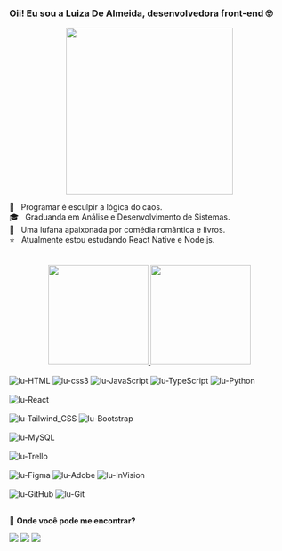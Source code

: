 ### Oii! Eu sou a Luiza De Almeida, desenvolvedora front-end 🤓

<div id="header" align="center">
  <img src="https://media2.giphy.com/media/v1.Y2lkPTc5MGI3NjExYmgzcGYzMmtyOW1rYjNkdzQ3ODJpYm1pOXZvYWJvYWZxczFvdjU2YiZlcD12MV9pbnRlcm5hbF9naWZfYnlfaWQmY3Q9cw/cpqAGiEPnNYahqX2lH/giphy.gif" width="300"/>
</div>

🌸 &nbsp; Programar é esculpir a lógica do caos. <br/>
🎓 &nbsp; Graduanda em Análise e Desenvolvimento de Sistemas. <br/>
🩷 &nbsp; Uma lufana apaixonada por comédia romântica e livros. <br/>
⭐ &nbsp; Atualmente estou estudando React Native e Node.js. <br/>

<div align="center">
  <br/>
  <a href="https://github.com/Luiza-dealmeida">
    <img height="180em" src="https://github-readme-stats.vercel.app/api?username=Luiza-dealmeida&show_icons=true&theme=rose_pine&include_all_commits=true&count_private=true"/>
    <img height="180em" src="https://github-readme-stats.vercel.app/api/top-langs/?username=Luiza-dealmeida&layout=compact&langs_count=7&theme=rose_pine"/>
  </a>
   <br/>
</div>
  
<div style="display: inline_block"><br>
   <img alt="lu-HTML" src="https://img.shields.io/badge/HTML5-ff69b4?style=for-the-badge&logo=html5&logoColor=white" />
  <img alt="lu-css3" src="https://img.shields.io/badge/CSS3-1572B6?style=for-the-badge&logo=css3&logoColor=white" />
  <img alt="lu-JavaScript" src="https://img.shields.io/badge/JavaScript-F7DF1E?style=for-the-badge&logo=javascript&logoColor=white" />
  <img alt="lu-TypeScript" src="https://img.shields.io/badge/TypeScript-007ACC?style=for-the-badge&logo=typescript&logoColor=white" />
  <img alt="lu-Python" src="https://img.shields.io/badge/Python-3776AB?style=for-the-badge&logo=python&logoColor=white" />
</div>

<div style="display: inline_block"><br>
  <img alt="lu-React" src="https://img.shields.io/badge/React-20232A?style=for-the-badge&logo=react&logoColor=61DAFB" />
</div>

<div style="display: inline_block"><br>
  <img alt="lu-Tailwind_CSS" src="https://img.shields.io/badge/Tailwind_CSS-38B2AC?style=for-the-badge&logo=tailwind-css&logoColor=white"/>
  <img alt="lu-Bootstrap" src="https://img.shields.io/badge/Bootstrap-563D7C?style=for-the-badge&logo=bootstrap&logoColor=white" />
</div>

<div style="display: inline_block"><br>
   <img alt="lu-MySQL" src="https://img.shields.io/badge/MySQL-00000F?style=for-the-badge&logo=mysql&logoColor=white" />
</div>

<div style="display: inline_block"><br>
  <img alt="lu-Trello" src="https://img.shields.io/badge/Trello-0052CC?style=for-the-badge&logo=trello&logoColor=white" />
</div>

<div style="display: inline_block"><br>
  <img alt="lu-Figma" src="https://img.shields.io/badge/Figma-F24E1E?style=for-the-badge&logo=figma&logoColor=white" />
  <img alt="lu-Adobe" src="https://img.shields.io/badge/Adobe%20XD-470137?style=for-the-badge&logo=Adobe%20XD&logoColor=#FF61F6"/>
  <img alt="lu-InVision" src="https://img.shields.io/badge/InVision-FF3366?style=for-the-badge&logo=InVision&logoColor=white"/>
</div>

<div style="display: inline_block"><br>
   <img alt="lu-GitHub" src="https://img.shields.io/badge/-GitHub-00000F?style=for-the-badge&logo=github"/>
  <img alt="lu-Git" src="https://img.shields.io/badge/-Git-00000F?style=for-the-badge&logo=git"/>
 
</div>

 <br/>
 
🎀 **Onde você pode me encontrar?**
  
  <div> 
  <a href="https://instagram.com/almeid.lu" target="_blank"><img src="https://img.shields.io/badge/-Instagram-%23E4405F?style=for-the-badge&logo=instagram&logoColor=white" target="_blank"></a>
  <a href = "mailto:dealmeidaoliveiraluiza@gmail.com"><img src="https://img.shields.io/badge/-Gmail-ff69b4?style=for-the-badge&logo=gmail&logoColor=white" target="_blank"></a>
  <a href="https://br.linkedin.com/in/luiza-de-almeida-oliveira-b036612b8" target="_blank"><img src="https://img.shields.io/badge/-LinkedIn-%230077B5?style=for-the-badge&logo=linkedin&logoColor=white" target="_blank"></a> 
 
</div>
